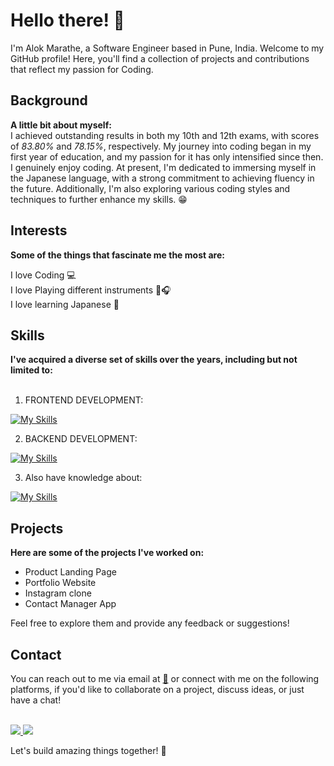 <h1>Hello there! 👋</h1> 

I'm Alok Marathe, a Software Engineer based in Pune, India. 
Welcome to my GitHub profile! Here, you'll find a collection of projects and contributions that reflect my passion for Coding.

<h2>Background</h2>
<b>A little bit about myself:<br></b> I achieved outstanding results in both my 10th and 12th exams, with scores of <i>83.80%</i> and <i>78.15%</i>, respectively. My journey into coding began in my first year of education, and my passion for it has only intensified since then. I genuinely enjoy coding. At present, I'm dedicated to immersing myself in the Japanese language, with a strong commitment to achieving fluency in the future. Additionally, I'm also exploring various coding styles and techniques to further enhance my skills. 😁

<h2>Interests</h2>
<b>Some of the things that fascinate me the most are:</b>

I love Coding 💻 <br>
I love Playing different instruments 🎵🎧 <br>
I love learning Japanese 🗾 <br>

<h2>Skills</h2>
<b>I've acquired a diverse set of skills over the years, including but not limited to:</b><br><br>

1) FRONTEND DEVELOPMENT:<br>

[![My Skills](https://skillicons.dev/icons?i=js,html,css,react,python)](https://skillicons.dev)

2) BACKEND DEVELOPMENT:<br>

[![My Skills](https://skillicons.dev/icons?i=php,mysql,js,python)](https://skillicons.dev)

3) Also have knowledge about:<br>

[![My Skills](https://skillicons.dev/icons?i=aws,blender,gcp)](https://skillicons.dev)

<h2>Projects</h2>
<b>Here are some of the projects I've worked on:</b><br>

- Product Landing Page
- Portfolio Website
- Instagram clone
- Contact Manager App

Feel free to explore them and provide any feedback or suggestions!

<h2>Contact</h2>
You can reach out to me via email at <a href=mailto:"alok.v.marathe@gmail.com">📧</a> or connect with me on the following platforms, if you'd like to collaborate on a project, discuss ideas, or just have a chat! <br><br>

<p>
  <a href="[https://skillicons.dev](https://www.linkedin.com/in/alok-marathe-0a727620b/)">
    <img src="https://skillicons.dev/icons?i=linkedin" />
  </a>
  <a href="[[https://skillicons.dev](https://www.instagram.com/a_loki_0710/)]">
    <img src="https://skillicons.dev/icons?i=instagram" />
  </a>
</p>

Let's build amazing things together! 🚀
<!---
alok-marathe/alok-marathe is a ✨ special ✨ repository because its `README.md` (this file) appears on your GitHub profile.
You can click the Preview link to take a look at your changes.
--->
